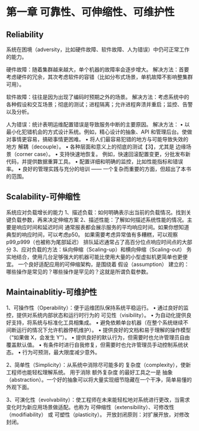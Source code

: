 # 第一章 可靠性、可伸缩性、可维护性

## Reliability
系统在困境（adversity，比如硬件故障、软件故障、人为错误）中仍可正常工作的能力。

硬件故障：随着集群越来越大，单个机器的故障率会逐步增大。
解决方法：首要考虑硬件的冗余，其次考虑软件的容错（比如分布式场景，单机故障不影响整集群可用）。

软件故障：往往是因为出现了编码时预期之外的场景。
解决方法：考虑系统中的各种假设和交互场景；彻底的测试；进程隔离；允许进程奔溃并重启；监控、告警以及分析。

人为错误：统计表明运维配置错误是导致服务中断的主要原因。
解决方法：
• 以最小化犯错机会的方式设计系统。例如，精心设计的抽象、API 和管理后台。使做对事情更容易，搞砸事情更困难。
• 将人们最容易犯错的地方与可能导致失效的地方 解耦（decouple）。
• 各种层面和意义上的彻底的测试【3】，尤其是 边缘场景（corner case）。
• 支持快速地恢复。 例如，快速回滚配置变更，分批发布新代码，并提供数据重算工具。
• 配置详细和明确的监控，比如性能指标和错误率。 
• 良好的管理实践与充分的培训 —— 一个复杂而重要的方面，但超出了本书的范围。

## Scalability-可伸缩性
系统应对负载增长的能力
1、描述负载：如何明确表示出当前的负载情况。找到关键负载参数，再来决定伸缩方案
2、描述性能：了解如何描述系统性能的情况。主要是响应时间和延迟时间
通常报表都会展示服务的平均响应时间。如果你想知道典型的响应时间，可以考虑p50。
如果需要考虑异常值有多糟糕，可以观察p99,p999（也被称为尾部延迟）
排队延迟通常占了高百分位点响应时间点的大部分
3、应对负载的方法：纵向伸缩（Scaling-up）和横向伸缩（Scaling-out）
务实地结合，使用几台足够强大的机器可能比使用大量的小型虚拟机更简单也更便宜。
一个良好适配应用的可伸缩架构，是围绕着 假设（assumption） 建立的：哪些操作是常见的？哪些操作是罕见的？这就是所谓负载参数。

## Maintainablitiy-可维护性
1、可操作性（Operability）：便于运维团队保持系统平稳运行。
• 通过良好的监控，提供对系统内部状态和运行时行为的 可见性（visibility）。
• 为自动化提供良好支持，将系统与标准化工具相集成。
• 避免依赖单台机器（在整个系统继续不间断运行的情况下允许机器停机维护）。
• 提供良好的文档和易于理解的操作模型（“如果做 X，会发生 Y”）。
• 提供良好的默认行为，但需要时也允许管理员自由覆盖默认值。
• 有条件时进行自我修复，但需要时也允许管理员手动控制系统状态。
• 行为可预测，最大限度减少意外。

2、简单性（Simplicity）：从系统中消除尽可能多的 复杂度（complexity），使新工程师也能轻松理解系统。
用于消除 额外复杂度 的最好工具之一是 抽象（abstraction）。一个好的抽象可以将大量实现细节隐藏在一个干净，简单易懂的外观下面。

3、可演化性（evolvability）：使工程师在未来能轻松地对系统进行更改，当需求变化时为新应用场景做适配。也称为 可伸缩性（extensibility）、可修改性（modifiability） 或 可塑性（plasticity）。
开放封闭原则：对扩展开放，对修改封闭。
